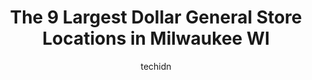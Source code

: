 ---
layout: ampstory
image: https://i0.wp.com/www.depkes.org/wp-content/uploads/2023/06/dollar-general-0-in-milwaukee-wi-1685966092.jpeg?resize=640,853
author: techidn
featured: false
description: Discover the impressive array of Dollar General options in Milwaukee WI, where you can find 9 of the largest Dollar General establishments in the area. From renowned classics to hidden gems,
title: The 9 Largest Dollar General Store Locations in Milwaukee WI
cover:
   title: The 9 Largest Dollar General Store Locations in Milwaukee WI
   subtitle: Rickpate
   background: https://www.depkes.org/wp-content/uploads/2023/06/dollar-general-0-in-milwaukee-wi-1685966092.jpeg

pages: 
 - layout: thirds
   top: <h1>#1 Dollar General</h1>
   bottom: "<p>Im here at 4-25 pm. Doors are locked and no one is here. But the lights are on. Online it says closed at 9pm. They need to update online especially Google maps. Very poo</p>"
   background: https://www.depkes.org/wp-content/uploads/2023/06/dollar-general-1-in-milwaukee-wi-1685966093.jpeg
   backgroundblur: true
 - layout: thirds
   top: <h1>#2 Dollar General</h1>
   bottom: "<p>1300 E Locust St, Milwaukee, WI 53212, United States</p>"
   background: https://www.depkes.org/wp-content/uploads/2023/06/dollar-general-2-in-milwaukee-wi-1685966094.jpeg
   cta:
      link: https://www.depkes.org/blog/the-9-largest-dollar-general-store-locations-in-milwaukee-wi/
      text: The 9 Largest Dollar General Store Locations in Milwaukee WI
 - layout: thirds
   top: <h1>#3 Dollar General</h1>
   bottom: "<p>1131 Marquette Ave, South Milwaukee, WI 53172, United States</p>"
   background: https://www.depkes.org/wp-content/uploads/2023/06/dollar-general-3-in-milwaukee-wi-1685966094.jpeg
   cta:
      link: https://www.depkes.org/blog/the-9-largest-dollar-general-store-locations-in-milwaukee-wi/
      text: The 9 Largest Dollar General Store Locations in Milwaukee WI
 - layout: thirds
   top: <h1>#4 Dollar General</h1>
   bottom: "<p>5121 W Howard Ave Unit F, Milwaukee, WI 53220, United States</p>"
   background: https://images.unsplash.com/photo-1557672172-298e090bd0f1?ixlib=rb-4.0.3&ixid=MnwxMjA3fDB8MHxwaG90by1wYWdlfHx8fGVufDB8fHx8&auto=format&fit=crop&w=640&h=853&q=80
   cta:
      link: https://www.depkes.org/blog/the-9-largest-dollar-general-store-locations-in-milwaukee-wi/
      text: The 9 Largest Dollar General Store Locations in Milwaukee WI
 - layout: thirds
   top: <h1>#5 Dollar General</h1>
   bottom: "<p>627 W Historic Mitchell St, Milwaukee, WI 53204, United States</p>"
   background: https://images.unsplash.com/photo-1536745287225-21d689278fd1?ixlib=rb-4.0.3&ixid=MnwxMjA3fDB8MHxwaG90by1wYWdlfHx8fGVufDB8fHx8&auto=format&fit=crop&w=640&h=853&q=80
   cta:
      link: https://www.depkes.org/blog/the-9-largest-dollar-general-store-locations-in-milwaukee-wi/
      text: The 9 Largest Dollar General Store Locations in Milwaukee WI
 - layout: thirds
   top: <h1>#6 Dollar General</h1>
   bottom: "<p>5925 N 76th St, Milwaukee, WI 53218, United States</p>"
   background: https://images.unsplash.com/photo-1620421680010-0766ff230392?ixlib=rb-4.0.3&ixid=MnwxMjA3fDB8MHxwaG90by1wYWdlfHx8fGVufDB8fHx8&auto=format&fit=crop&w=640&h=853&q=80
   cta:
      link: https://www.depkes.org/blog/the-9-largest-dollar-general-store-locations-in-milwaukee-wi/
      text: The 9 Largest Dollar General Store Locations in Milwaukee WI
 - layout: thirds
   top: <h1>#7 Dollar General</h1>
   bottom: "<p>3048 E Layton Ave, St Francis, WI 53235, United States</p>"
   background: https://images.unsplash.com/photo-1609083590460-7b8cc0ca65f8?ixlib=rb-4.0.3&ixid=MnwxMjA3fDB8MHxwaG90by1wYWdlfHx8fGVufDB8fHx8&auto=format&fit=crop&w=640&h=853&q=80
   cta:
      link: https://www.depkes.org/blog/the-9-largest-dollar-general-store-locations-in-milwaukee-wi/
      text: The 9 Largest Dollar General Store Locations in Milwaukee WI
 - layout: thirds
   middle: Continue reading...
   background: https://images.unsplash.com/photo-1597773150796-e5c14ebecbf5?ixlib=rb-4.0.3&ixid=MnwxMjA3fDB8MHxwaG90by1wYWdlfHx8fGVufDB8fHx8&auto=format&fit=crop&w=640&h=853&q=80
   cta:
      link: https://www.depkes.org/blog/the-9-largest-dollar-general-store-locations-in-milwaukee-wi/
      text: The 9 Largest Dollar General Store Locations in Milwaukee WI
      
---